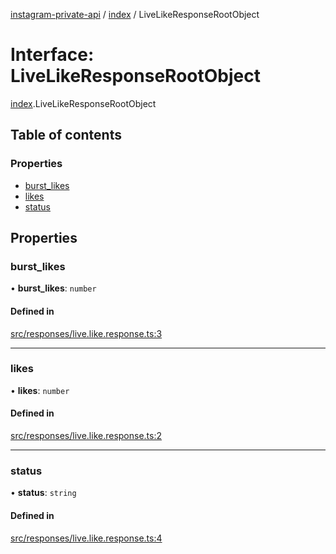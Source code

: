 [instagram-private-api](../../README.md) / [index](../../modules/index.md) / LiveLikeResponseRootObject

# Interface: LiveLikeResponseRootObject

[index](../../modules/index.md).LiveLikeResponseRootObject

## Table of contents

### Properties

- [burst\_likes](LiveLikeResponseRootObject.md#burst_likes)
- [likes](LiveLikeResponseRootObject.md#likes)
- [status](LiveLikeResponseRootObject.md#status)

## Properties

### burst\_likes

• **burst\_likes**: `number`

#### Defined in

[src/responses/live.like.response.ts:3](https://github.com/Nerixyz/instagram-private-api/blob/0e0721c/src/responses/live.like.response.ts#L3)

___

### likes

• **likes**: `number`

#### Defined in

[src/responses/live.like.response.ts:2](https://github.com/Nerixyz/instagram-private-api/blob/0e0721c/src/responses/live.like.response.ts#L2)

___

### status

• **status**: `string`

#### Defined in

[src/responses/live.like.response.ts:4](https://github.com/Nerixyz/instagram-private-api/blob/0e0721c/src/responses/live.like.response.ts#L4)
